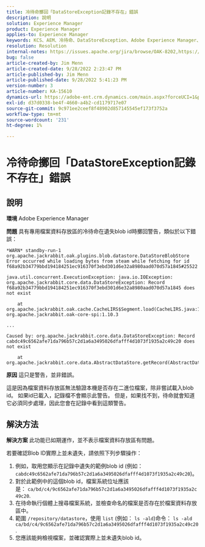 ```yaml
---
title: 冷待命擲回「DataStoreException記錄不存在」錯誤
description: 說明
solution: Experience Manager
product: Experience Manager
applies-to: Experience Manager
keywords: KCS、AEM、冷待命、DataStoreException、Adobe Experience Manager、記錄不存在、錯誤、警告、警告
resolution: Resolution
internal-notes: https://issues.apache.org/jira/browse/OAK-8202,https://jira.corp.adobe.com/browse/GRANITE-11668
bug: false
article-created-by: Jim Menn
article-created-date: 9/28/2022 2:23:47 PM
article-published-by: Jim Menn
article-published-date: 9/28/2022 5:41:23 PM
version-number: 3
article-number: KA-15610
dynamics-url: https://adobe-ent.crm.dynamics.com/main.aspx?forceUCI=1&pagetype=entityrecord&etn=knowledgearticle&id=5e521024-393f-ed11-9db1-0022480866ad
exl-id: d37d0338-be4f-4660-a4b2-cd1179717e07
source-git-commit: 9c971ee2ceef8f48902d857145545ef173f3752a
workflow-type: tm+mt
source-wordcount: '231'
ht-degree: 1%

---
```


# 冷待命擲回「DataStoreException記錄不存在」錯誤

## 說明


<b>環境</b>
Adobe Experience Manager

<b>問題</b>
具有專用檔案資料存放區的冷待命在遺失blob id時擲回警告，類似於以下錯誤：


```
*WARN* standby-run-1 org.apache.jackrabbit.oak.plugins.blob.datastore.DataStoreBlobStore Error occurred while loading bytes from steam while fetching for id f68a92b34779bbd194184251ec916370f3ebd301d6e32a8980aad070d57a1845#25522

java.util.concurrent.ExecutionException: java.io.IOException: org.apache.jackrabbit.core.data.DataStoreException: Record f68a92b34779bbd194184251ec916370f3ebd301d6e32a8980aad070d57a1845 does not exist

    at org.apache.jackrabbit.oak.cache.CacheLIRS$Segment.load(CacheLIRS.java:1017) org.apache.jackrabbit.oak-core-spi:1.10.3

...

Caused by: org.apache.jackrabbit.core.data.DataStoreException: Record cabdc49c6562afe71da796b57c2d1a6a3495026dfafff4d1073f1935a2c49c20 does not exist

    at org.apache.jackrabbit.core.data.AbstractDataStore.getRecord(AbstractDataStore.java:59)
```


<b>原因</b>
這只是警告，並非錯誤。

這是因為檔案資料存放區無法驗證本機是否存在二進位檔案，除非嘗試載入blob id。
如果id已載入，記錄檔不會顯示此警告。
但是，如果找不到，待命就會知道它必須同步處理，因此您會在記錄中看到這類警告。


## 解決方法


<b>解決方案</b>
此功能已如期運作，並不表示檔案資料存放區有問題。

若要確認Blob ID實際上並未遺失，請依照下列步驟操作：

1. 例如，取用您顯示在記錄中遺失的範例blob id (例如： `cabdc49c6562afe71da796b57c2d1a6a3495026dfafff4d1073f1935a2c49c20`)。
2. 對於此範例中的這個blob id，檔案系統位址應該是： `ca/bd/c4/9c6562afe71da796b57c2d1a6a3495026dfafff4d1073f1935a2c49c20`.
3. 在待命執行個體上搜尋檔案系統，並檢查命名的檔案是否存在於檔案資料存放區中。
4. 範圍 `/repository/datastore`，使用 `list` (例如： `ls -ald`)命令： `ls -ald ca/bd/c4/9c6562afe71da796b57c2d1a6a3495026dfafff4d1073f1935a2c49c20`.
5. 您應該能夠檢視檔案，並確認實際上並未遺失blob id。
